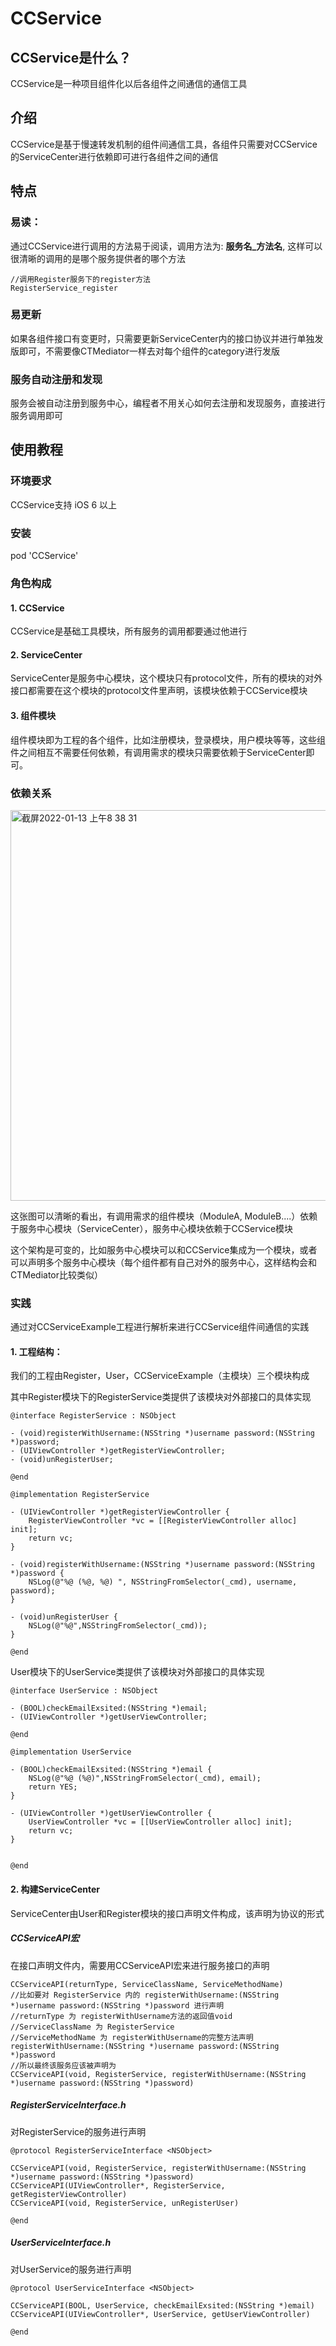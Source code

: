 # CCService
## CCService是什么？
CCService是一种项目组件化以后各组件之间通信的通信工具

## 介绍
CCService是基于慢速转发机制的组件间通信工具，各组件只需要对CCService的ServiceCenter进行依赖即可进行各组件之间的通信

## 特点

### 易读：
通过CCService进行调用的方法易于阅读，调用方法为: **服务名_方法名**, 这样可以很清晰的调用的是哪个服务提供者的哪个方法
```
//调用Register服务下的register方法
RegisterService_register
```

### 易更新
如果各组件接口有变更时，只需要更新ServiceCenter内的接口协议并进行单独发版即可，不需要像CTMediator一样去对每个组件的category进行发版

### 服务自动注册和发现
服务会被自动注册到服务中心，编程者不用关心如何去注册和发现服务，直接进行服务调用即可

## 使用教程

### 环境要求

CCService支持 iOS 6 以上

### 安装

pod 'CCService'

### 角色构成

#### 1. CCService
CCService是基础工具模块，所有服务的调用都要通过他进行

#### 2. ServiceCenter
ServiceCenter是服务中心模块，这个模块只有protocol文件，所有的模块的对外接口都需要在这个模块的protocol文件里声明，该模块依赖于CCService模块

#### 3. 组件模块
组件模块即为工程的各个组件，比如注册模块，登录模块，用户模块等等，这些组件之间相互不需要任何依赖，有调用需求的模块只需要依赖于ServiceCenter即可。

### 依赖关系

<img width="625" alt="截屏2022-01-13 上午8 38 31" src="https://user-images.githubusercontent.com/16182417/149245735-9a016d5e-7259-4a2b-9ff4-94ced1cb71b8.png">

这张图可以清晰的看出，有调用需求的组件模块（ModuleA, ModuleB....）依赖于服务中心模块（ServiceCenter），服务中心模块依赖于CCService模块

这个架构是可变的，比如服务中心模块可以和CCService集成为一个模块，或者可以声明多个服务中心模块（每个组件都有自己对外的服务中心，这样结构会和CTMediator比较类似）

### 实践
通过对CCServiceExample工程进行解析来进行CCService组件间通信的实践

#### 1. 工程结构：
我们的工程由Register，User，CCServiceExample（主模块）三个模块构成

其中Register模块下的RegisterService类提供了该模块对外部接口的具体实现

```
@interface RegisterService : NSObject

- (void)registerWithUsername:(NSString *)username password:(NSString *)password;
- (UIViewController *)getRegisterViewController;
- (void)unRegisterUser;

@end

@implementation RegisterService

- (UIViewController *)getRegisterViewController {
    RegisterViewController *vc = [[RegisterViewController alloc] init];
    return vc;
}

- (void)registerWithUsername:(NSString *)username password:(NSString *)password {
    NSLog(@"%@ (%@, %@) ", NSStringFromSelector(_cmd), username, password);
}

- (void)unRegisterUser {
    NSLog(@"%@",NSStringFromSelector(_cmd));
}

@end
```

User模块下的UserService类提供了该模块对外部接口的具体实现
```
@interface UserService : NSObject

- (BOOL)checkEmailExsited:(NSString *)email;
- (UIViewController *)getUserViewController;

@end

@implementation UserService

- (BOOL)checkEmailExsited:(NSString *)email {
    NSLog(@"%@ (%@)",NSStringFromSelector(_cmd), email);
    return YES;
}

- (UIViewController *)getUserViewController {
    UserViewController *vc = [[UserViewController alloc] init];
    return vc;
}


@end
```

#### 2. 构建ServiceCenter
ServiceCenter由User和Register模块的接口声明文件构成，该声明为协议的形式

##### CCServiceAPI宏
在接口声明文件内，需要用CCServiceAPI宏来进行服务接口的声明
```
CCServiceAPI(returnType, ServiceClassName, ServiceMethodName)
//比如要对 RegisterService 内的 registerWithUsername:(NSString *)username password:(NSString *)password 进行声明
//returnType 为 registerWithUsername方法的返回值void
//ServiceClassName 为 RegisterService
//ServiceMethodName 为 registerWithUsername的完整方法声明 registerWithUsername:(NSString *)username password:(NSString *)password
//所以最终该服务应该被声明为
CCServiceAPI(void, RegisterService, registerWithUsername:(NSString *)username password:(NSString *)password)
```

##### RegisterServiceInterface.h
对RegisterService的服务进行声明
```
@protocol RegisterServiceInterface <NSObject>

CCServiceAPI(void, RegisterService, registerWithUsername:(NSString *)username password:(NSString *)password)
CCServiceAPI(UIViewController*, RegisterService, getRegisterViewController)
CCServiceAPI(void, RegisterService, unRegisterUser)

@end
```

##### UserServiceInterface.h
对UserService的服务进行声明
```
@protocol UserServiceInterface <NSObject>

CCServiceAPI(BOOL, UserService, checkEmailExsited:(NSString *)email)
CCServiceAPI(UIViewController*, UserService, getUserViewController)

@end
```







